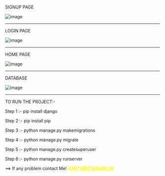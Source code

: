 SIGNUP PAGE

![image](https://github.com/karthikeyaguruju/Login-and-Register/assets/109730373/09db4565-37ba-47ca-8155-b03d4df6d454)

<hr>
LOGIN PAGE

![image](https://github.com/karthikeyaguruju/Login-and-Register/assets/109730373/905c717a-c7d3-438a-a5ee-e7b60c47a1e0)
<hr>
HOME PAGE

![image](https://github.com/karthikeyaguruju/Login-and-Register/assets/109730373/a88cf7a4-0488-48e0-887d-5af207c90c67)
<hr>
DATABASE 

![image](https://github.com/karthikeyaguruju/Login-and-Register/assets/109730373/881adef5-0856-4016-90ec-24eb1ed8c973)
<hr>

TO RUN THE PROJECT:-

Step 1 :- pip install django 

Step 2 :- pip install pip

Step 3 :- python manage.py makemigrations

Step 4 :- python manage.py migrate

Step 5 :- python manage.py createsuperuser

Step 6 :- python manage.py runserver

==> If any problem contact Me! 
<a href="https://karthikeya16.netlify.app" style="color:yellow;"><b>KARTHIKEYAGURUJU</b></a>
